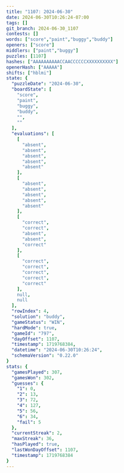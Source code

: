 ```yaml
---
title: "1107: 2024-06-30"
date: 2024-06-30T10:26:24-07:00
tags: []
git_branch: 2024-06-30_1107
contests: []
words: ["score","paint","buggy","buddy"]
openers: ["score"]
middlers: ["paint","buggy"]
puzzles: [1107]
hashes: ["AAAAAAAAAACCAACCCCCCXXXXXXXXXX"]
openerHash: ["AAAAA"]
shifts: ["hblmi"]
state: {
  "puzzleDate": "2024-06-30",
  "boardState": [
    "score",
    "paint",
    "buggy",
    "buddy",
    "",
    ""
  ],
  "evaluations": [
    [
      "absent",
      "absent",
      "absent",
      "absent",
      "absent"
    ],
    [
      "absent",
      "absent",
      "absent",
      "absent",
      "absent"
    ],
    [
      "correct",
      "correct",
      "absent",
      "absent",
      "correct"
    ],
    [
      "correct",
      "correct",
      "correct",
      "correct",
      "correct"
    ],
    null,
    null
  ],
  "rowIndex": 4,
  "solution": "buddy",
  "gameStatus": "WIN",
  "hardMode": true,
  "gameId": "797",
  "dayOffset": 1107,
  "timestamp": 1719768384,
  "datetime": "2024-06-30T10:26:24",
  "schemaVersion": "0.22.0"
}
stats: {
  "gamesPlayed": 307,
  "gamesWon": 302,
  "guesses": {
    "1": 0,
    "2": 13,
    "3": 72,
    "4": 127,
    "5": 56,
    "6": 34,
    "fail": 5
  },
  "currentStreak": 2,
  "maxStreak": 36,
  "hasPlayed": true,
  "lastWonDayOffset": 1107,
  "timestamp": 1719768384
}
---
```

<!-- more -->
